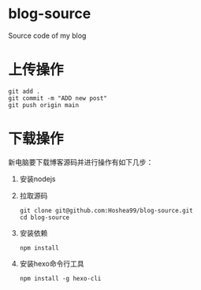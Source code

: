 # blog-source
Source code of my blog



# 上传操作

```git
git add .
git commit -m "ADD new post"
git push origin main
```

# 下载操作

新电脑要下载博客源码并进行操作有如下几步：

1. 安装nodejs

2. 拉取源码

   ```git
   git clone git@github.com:Hoshea99/blog-source.git
   cd blog-source
   ```

3. 安装依赖

   ```git
   npm install
   ```

4. 安装hexo命令行工具

   ```git
   npm install -g hexo-cli
   ```

   
